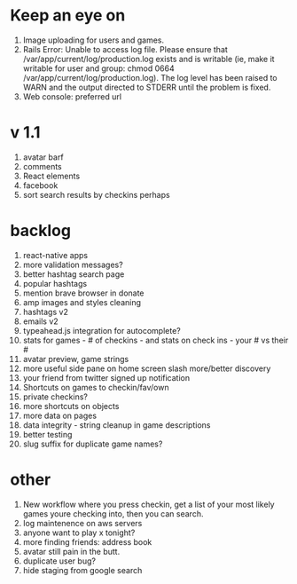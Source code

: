 # Keep an eye on

1. Image uploading for users and games.
1. Rails Error: Unable to access log file. Please ensure that /var/app/current/log/production.log exists and is writable (ie, make it writable for user and group: chmod 0664 /var/app/current/log/production.log). The log level has been raised to WARN and the output directed to STDERR until the problem is fixed.
1. Web console: preferred url

# v 1.1

1. avatar barf
1. comments
1. React elements
1. facebook
1. sort search results by checkins perhaps

# backlog
1. react-native apps
1. more validation messages?
1. better hashtag search page
1. popular hashtags
1. mention brave browser in donate
1. amp images and styles cleaning
1. hashtags v2
1. emails v2
1. typeahead.js integration for autocomplete?
1. stats for games - # of checkins - and stats on check ins - your # vs their #
1. avatar preview, game strings
1. more useful side pane on home screen slash more/better discovery
1. your friend from twitter signed up notification
1. Shortcuts on games to checkin/fav/own
1. private checkins?
1. more shortcuts on objects
1. more data on pages
1. data integrity - string cleanup in game descriptions
1. better testing
1. slug suffix for duplicate game names?

# other
1. New workflow where you press checkin, get a list of your most likely games youre checking into, then you can search.
1. log maintenence on aws servers
1. anyone want to play x tonight?
1. more finding friends: address book
1. avatar still pain in the butt.
1. duplicate user bug?
1. hide staging from google search